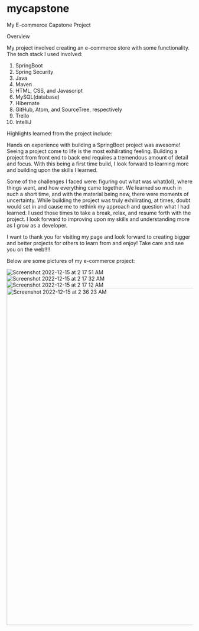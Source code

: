 # mycapstone
My E-commerce Capstone Project

Overview

My project involved creating an e-commerce store with some functionality. The tech stack I used involved:

1. SpringBoot
2. Spring Security
3. Java
4. Maven
5. HTML, CSS, and Javascript
6. MySQL(database)
7. Hibernate
8. GitHub, Atom, and SourceTree, respectively
9. Trello
10. IntelliJ

Highlights learned from the project include:

Hands on experience with building a SpringBoot project was awesome! Seeing a project come to life
is the most exhilirating feeling. Building a project from front end to back end requires a tremendous
amount of detail and focus. With this being a first time build, I look forward to learning more and 
building upon the skills I learned.

Some of the challenges I faced were: figuring out what was what(lol), where things went, and how 
everything came together. We learned so much in such a short time, and with the material being new,
there were moments of uncertainty. While building the project was truly exhilirating, at times, doubt would 
set in and cause me to rethink my approach and question what I had learned. I used those times to take a 
break, relax, and resume forth with the project. I look forward to improving upon my skills and understanding more as I 
grow as a developer.

I want to thank you for visiting my page and look forward to creating bigger and better projects for others
to learn from and enjoy! Take care and see you on the web!!!! 

Below are some pictures of my e-commerce project:


![Screenshot 2022-12-15 at 2 17 51 AM](https://user-images.githubusercontent.com/57839004/207808174-3d33babf-a9ee-456c-9a79-ac8ce4c4577a.png)
![Screenshot 2022-12-15 at 2 17 32 AM](https://user-images.githubusercontent.com/57839004/207808227-e3399562-285a-458b-a01d-463a011d3cac.png)
![Screenshot 2022-12-15 at 2 17 12 AM](https://user-images.githubusercontent.com/57839004/207808254-768eb229-a875-4cba-abf1-93a5d15f9dea.png)
<img width="913" alt="Screenshot 2022-12-15 at 2 36 23 AM" src="https://user-images.githubusercontent.com/57839004/207811991-7313fb4d-7bef-4c0a-a206-253920529190.png">
